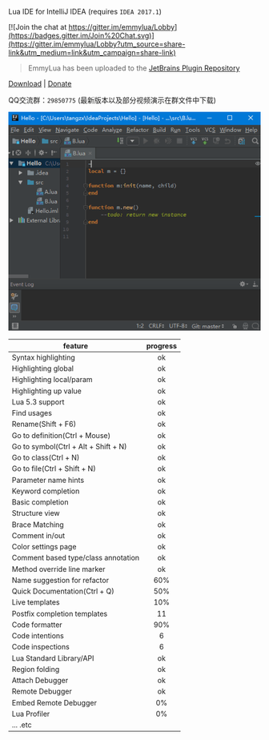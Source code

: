 Lua IDE for IntelliJ IDEA (requires `IDEA 2017.1`)

[![Join the chat at https://gitter.im/emmylua/Lobby](https://badges.gitter.im/Join%20Chat.svg)](https://gitter.im/emmylua/Lobby?utm_source=share-link&utm_medium=link&utm_campaign=share-link)
> EmmyLua has been uploaded to the [JetBrains Plugin Repository](https://plugins.jetbrains.com/plugin/9768-emmylua)

[Download](https://plugins.jetbrains.com/plugin/9768-emmylua) | [Donate](https://www.paypal.me/tangzx)

QQ交流群：`29850775`
(最新版本以及部分视频演示在群文件中下载)

![snapshot](/snapshot/overview.gif)

| feature                              | progress |
| ------------------------------------ | :------: |
| Syntax highlighting                  |    ok    |
| Highlighting global                  |    ok    |
| Highlighting local/param             |    ok    |
| Highlighting up value                |    ok    |
| Lua 5.3 support                      |    ok    |
| Find usages                          |    ok    |
| Rename(Shift + F6)                   |    ok    |
| Go to definition(Ctrl + Mouse)       |    ok    |
| Go to symbol(Ctrl + Alt + Shift + N) |    ok    |
| Go to class(Ctrl + N)                |    ok    |
| Go to file(Ctrl + Shift + N)         |    ok    |
| Parameter name hints                 |    ok    |
| Keyword completion                   |    ok    |
| Basic completion                     |    ok    |
| Structure view                       |    ok    |
| Brace Matching                       |    ok    |
| Comment in/out                       |    ok    |
| Color settings page                  |    ok    |
| Comment based type/class annotation  |    ok    |
| Method override line marker          |    ok    |
| Name suggestion for refactor         |   60%    |
| Quick Documentation(Ctrl + Q)        |   50%    |
| Live templates                       |   10%    |
| Postfix completion templates         |    11    |
| Code formatter                       |   90%    |
| Code intentions                      |    6     |
| Code inspections                     |    6     |
| Lua Standard Library/API             |    ok    |
| Region folding                       |    ok    |
| Attach Debugger                      |    ok    |
| Remote Debugger                      |    ok    |
| Embed Remote Debugger                |    0%    |
| Lua Profiler                         |    0%    |
| ... .etc                             |          |